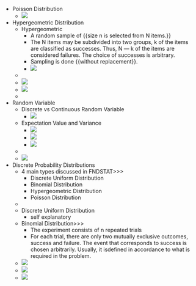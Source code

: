 - Poisson Distribution
    - ![](https://remnote-user-data.s3.amazonaws.com/giqryPo7NvzGQsy4G7JYFoNrT9nxa0nAnieH5QlYquZiugiqRqhVCZWvpXnR9UjJoCIbwXvc6tKBi1NhX024gQDwvahxYc5_fGwyPD2MS9v5DStgH80icI8C-rENpZVP.png) 
- Hypergeometric Distribution
    - Hypergeometric
        - A random sample of {{size n is selected from N items.}} 
        - The N items may be subdivided into two groups, k of the items are classified as successes. Thus, N — k of the items are considered failures. The choice of successes is arbitrary.
        - Sampling is done {{without replacement}}.
        - ![](https://remnote-user-data.s3.amazonaws.com/ajNJ2omde-NKT7NrVhchng3x7ZqmkvZy4m9jp66LpJnjneloBzOKHkxL1j2l29_2kAtNvQN-LW2pihnoKatd76FA7fqdf_8pVPEQu4lqIJ0bYxVKqTp7YL5RI-A1hxNI.png) 
    - 
    - ![](https://remnote-user-data.s3.amazonaws.com/VpcgB7wzGa23L6AXc8I-yixLnlQsebAmX19FS-OhDAzUOZIOjfC2VZqLvUF2hUKGxs5qtG7DfVnhVHqG0zzpcoArSlVWMxaRt2640_V9mLeNEZeWi2DUi1AnlJdbA5K9.png) 
    - ![](https://remnote-user-data.s3.amazonaws.com/4tqFykDAY3JgSdYGEwz8rWzIDzlcikEBx4hNdHT4vAAxmUYpv9NeCDaXPgNYnDPEEIFbb_QcqIgtp8uaSKtHNNWbbvTk_nB9JE0Hkno9MafMoVraTHSEgQB77oLgxbQJ.png) 
    - 
- Random Variable
    - Discrete vs Continuous Random Variable
        - ![](https://remnote-user-data.s3.amazonaws.com/rtQXgfTDqGU0H9mkScnwVFt4dD3GGO-TZc4IHO4kdVbu_geS3fJIdF5h5JUPh0YhtCq63ac_cUme-FURdGJCDqISzj9IDN9Ej_MXzOOv_YnVvULldVAySmo2vJhPnxhT.png) 
    - Expectation Value and Variance
        - ![](https://remnote-user-data.s3.amazonaws.com/A3SIRlxYzb9ZMArUhifujty4JHsDvNz_99rg8K6cRIym3ZHpqqr_cHbLpHZtFDI7W4xbprFI7E9tUgsvhhFXeqmlaUeNmwPyNClYH7u8GIWb5M8a7Vn3uqtVrF1CSmo-.png) 
        - ![](https://remnote-user-data.s3.amazonaws.com/OWrr8VpJpa1_JC6EPXcNJBg0U4-e8gavE2FKR6AoU_oJWIBWje-DXbeoP0RhnX2YszTcvqwJCPnE_ecgGHjxnPUqchK6cJhOeoiFawuVPVimYDkrU5SOTJ26yJSryn4K.png) 
        - ![](https://remnote-user-data.s3.amazonaws.com/HPf_acFe0yMlp0H0aYNPWEH72qh9s3QOb83RIFsYu42trSrsxOG87dohRjSYHHmN8lUOxMslCFtlB44zjxh_6ETph_pThKZP7PKC8FpIQEPmBtEPTCGUHNKn-cIYlug9.png) 
    - 
    - ![](https://remnote-user-data.s3.amazonaws.com/4fYK5aSp-At8Lr7DeJ2_Dw8o11-V7_vJK4E_sgn8XNXnaZdOKUP7JljhbUWmrIN9VLVn51xu9Jjx_92rchNkpAL5SevWdszPrtKAgA5inDljqfLJjCQtZcHB-DVH3SU8.png) 
- Discrete Probability Distributions
    - 4 main types discussed in FNDSTAT>>>
        - Discrete Uniform Distribution
        - Binomial Distribution
        - Hypergeometric Distribution
        - Poisson Distribution
    - 
    - Discrete Uniform Distribution
        - self explanatory
    - Binomial Distribution>>>
        - The experiment consists of n repeated trials
        - For each trial, there are only two mutually exclusive outcomes, success and failure. The event that corresponds to success is chosen arbitrarily. Usually, it isdefined in accordance to what is required in the problem.
    - ![](https://remnote-user-data.s3.amazonaws.com/Y3wOZ-yZSUYttc4xbqK1cc4UkXW2ac-nF9cMTnwivyo79JfAtVDHG85mDu3XD5H1Itxtn-FDr95ken7Kfgpdxhr73NEbF4hYLBlmW7Tm1msLrQC70ht7mTefFWV8sm_A.png) 
    - ![](https://remnote-user-data.s3.amazonaws.com/RGW4qJw-92Mmtnm54LfalIxcOVy9aCUvfkTiO1jj5tjnQiB4yVmyIC8HuRI7wQJlyt2rMWPfYcJc75fRdg3LVsuEpmSNGM5BUnL0jSntJTZ9LbNp_WRSWPjz-KN8RU2l.png) 
    - ![](https://remnote-user-data.s3.amazonaws.com/6a13eS1M51Y7BSIuB1etnIL6IgiHDtqTu0Ggzki2mjd53CZBV95gXa4bxeHfjrXuIE9cB2emHP3wSCttBmhd3aTGFDGGrmMyx8HbXvPhhi-c-F8Wmdxgpfa2-LXsmebz.png) 
